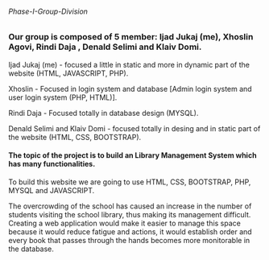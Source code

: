 ###### Phase-I-Group-Division
### Our group is  composed of 5 member: Ijad Jukaj (me), Xhoslin Agovi, Rindi Daja , Denald Selimi and Klaiv Domi.

Ijad Jukaj (me) - focused a little in static and more in dynamic part of the website (HTML, JAVASCRIPT, PHP).

Xhoslin - Focused in login system and  database [Admin login system and user login system (PHP, HTML)].

Rindi Daja - Focused totally in database design (MYSQL).

Denald Selimi and Klaiv Domi - focused totally in desing and in static part of the website (HTML, CSS, BOOTSTRAP).

#### The topic of the project is to build an Library Management System which has many functionalities.

To build this website we are going to use HTML, CSS, BOOTSTRAP, PHP, MYSQL and JAVASCRIPT.

The overcrowding of the school has caused an increase in the number of students visiting the school library, thus making its management difficult. Creating a web application would make it easier to manage this space because it would reduce fatigue and actions, it would establish order and every book that passes through the hands becomes more monitorable in the database.
